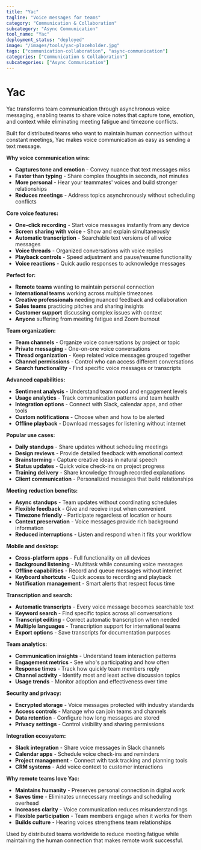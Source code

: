 ```yaml
---
title: "Yac"
tagline: "Voice messages for teams"
category: "Communication & Collaboration"
subcategory: "Async Communication"
tool_name: "Yac"
deployment_status: "deployed"
image: "/images/tools/yac-placeholder.jpg"
tags: ["communication-collaboration", "async-communication"]
categories: ["Communication & Collaboration"]
subcategories: ["Async Communication"]
---
```


# Yac

Yac transforms team communication through asynchronous voice messaging, enabling teams to share voice notes that capture tone, emotion, and context while eliminating meeting fatigue and timezone conflicts.

Built for distributed teams who want to maintain human connection without constant meetings, Yac makes voice communication as easy as sending a text message.

**Why voice communication wins:**
- **Captures tone and emotion** - Convey nuance that text messages miss
- **Faster than typing** - Share complex thoughts in seconds, not minutes
- **More personal** - Hear your teammates' voices and build stronger relationships
- **Reduces meetings** - Address topics asynchronously without scheduling conflicts

**Core voice features:**
- **One-click recording** - Start voice messages instantly from any device
- **Screen sharing with voice** - Show and explain simultaneously
- **Automatic transcription** - Searchable text versions of all voice messages
- **Voice threads** - Organized conversations with voice replies
- **Playback controls** - Speed adjustment and pause/resume functionality
- **Voice reactions** - Quick audio responses to acknowledge messages

**Perfect for:**
- **Remote teams** wanting to maintain personal connection
- **International teams** working across multiple timezones
- **Creative professionals** needing nuanced feedback and collaboration
- **Sales teams** practicing pitches and sharing insights
- **Customer support** discussing complex issues with context
- **Anyone** suffering from meeting fatigue and Zoom burnout

**Team organization:**
- **Team channels** - Organize voice conversations by project or topic
- **Private messaging** - One-on-one voice conversations
- **Thread organization** - Keep related voice messages grouped together
- **Channel permissions** - Control who can access different conversations
- **Search functionality** - Find specific voice messages or transcripts

**Advanced capabilities:**
- **Sentiment analysis** - Understand team mood and engagement levels
- **Usage analytics** - Track communication patterns and team health
- **Integration options** - Connect with Slack, calendar apps, and other tools
- **Custom notifications** - Choose when and how to be alerted
- **Offline playback** - Download messages for listening without internet

**Popular use cases:**
- **Daily standups** - Share updates without scheduling meetings
- **Design reviews** - Provide detailed feedback with emotional context
- **Brainstorming** - Capture creative ideas in natural speech
- **Status updates** - Quick voice check-ins on project progress
- **Training delivery** - Share knowledge through recorded explanations
- **Client communication** - Personalized messages that build relationships

**Meeting reduction benefits:**
- **Async standups** - Team updates without coordinating schedules
- **Flexible feedback** - Give and receive input when convenient
- **Timezone friendly** - Participate regardless of location or hours
- **Context preservation** - Voice messages provide rich background information
- **Reduced interruptions** - Listen and respond when it fits your workflow

**Mobile and desktop:**
- **Cross-platform apps** - Full functionality on all devices
- **Background listening** - Multitask while consuming voice messages
- **Offline capabilities** - Record and queue messages without internet
- **Keyboard shortcuts** - Quick access to recording and playback
- **Notification management** - Smart alerts that respect focus time

**Transcription and search:**
- **Automatic transcripts** - Every voice message becomes searchable text
- **Keyword search** - Find specific topics across all conversations
- **Transcript editing** - Correct automatic transcription when needed
- **Multiple languages** - Transcription support for international teams
- **Export options** - Save transcripts for documentation purposes

**Team analytics:**
- **Communication insights** - Understand team interaction patterns
- **Engagement metrics** - See who's participating and how often
- **Response times** - Track how quickly team members reply
- **Channel activity** - Identify most and least active discussion topics
- **Usage trends** - Monitor adoption and effectiveness over time

**Security and privacy:**
- **Encrypted storage** - Voice messages protected with industry standards
- **Access controls** - Manage who can join teams and channels
- **Data retention** - Configure how long messages are stored
- **Privacy settings** - Control visibility and sharing permissions

**Integration ecosystem:**
- **Slack integration** - Share voice messages in Slack channels
- **Calendar apps** - Schedule voice check-ins and reminders
- **Project management** - Connect with task tracking and planning tools
- **CRM systems** - Add voice context to customer interactions

**Why remote teams love Yac:**
- **Maintains humanity** - Preserves personal connection in digital work
- **Saves time** - Eliminates unnecessary meetings and scheduling overhead
- **Increases clarity** - Voice communication reduces misunderstandings
- **Flexible participation** - Team members engage when it works for them
- **Builds culture** - Hearing voices strengthens team relationships

Used by distributed teams worldwide to reduce meeting fatigue while maintaining the human connection that makes remote work successful.